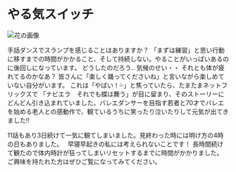 # やる気スイッチ

![花の画像](https://storage.googleapis.com/smile-blog/2024-06-23/S__4112402.jpg)

手話ダンスでスランプを感じることはありますか？
「まずは練習」と思い行動に移すまでの時間がかかること、そして持続しない。やることがいっぱいあるのに後回しになっています。
どうしたのだろう‥
気候のせい・・
それとも体が疲れてるのかなあ？
皆さんに「楽しく踊ってくださいね」と言いながら楽しめていない自分がいます。
これは「やばい！💦」と焦っていたら、たまたまネットフリックスで
「ナビエラ　それでも蝶は舞う」が目に留まり、そのストーリーにどんどん引き込まれていました。バレエダンサーを目指す若者と70才でバレエを始める老人との感動作で、観ているうちに笑ったり泣いたりして元気が出てきました‼️

11話もあり3日続けて一気に観てしまいました。見終わった時には明け方の4時の日もありました。　
早寝早起きの私には考えられないことです！
長時間続けて観たので体内時計が狂ってしまいリセットするまでに時間がかかりました。
ご興味を持たれた方はぜひご覧になってみてください。
